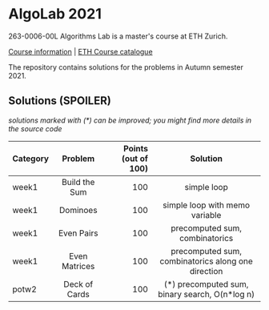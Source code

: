 # AlgoLab 2021

263-0006-00L Algorithms Lab is a master's course at ETH Zurich.

[Course information](https://cadmo.ethz.ch/education/lectures/HS21/algolab/index.html) | [ETH Course catalogue](https://www.vvz.ethz.ch/Vorlesungsverzeichnis/lerneinheit.view?lang=en&semkez=2021W&ansicht=ALLE&lerneinheitId=147899)

The repository contains solutions for the problems in Autumn semester 2021.

## Solutions (SPOILER)

_solutions marked with (*) can be improved; you might find more details in the source code_

| Category | Problem | Points (out of 100) | Solution |
| -------- |:-------:| -------------------:|:--------:|
| week1 | Build the Sum | 100 | simple loop |
| week1 | Dominoes | 100 | simple loop with memo variable |
| week1 | Even Pairs | 100 | precomputed sum, combinatorics |
| week1 | Even Matrices | 100 | precomputed sum, combinatorics along one direction |
| potw2 | Deck of Cards | 100 | (\*) precomputed sum, binary search, O(n*log n) |
